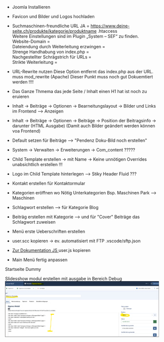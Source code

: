 - Joomla Installieren

- Favicon und Bilder und Logos hochladen

- Suchmaschinen-freundliche URL JA = https://www.deine-seite.ch/produkte/kategorie/produktname .htaccess  
   Weitere Einstellungen sind im Plugin „System – SEF“ zu finden.  
   Website-Domain =  
   Dateiendung durch Weiterleitung erzwingen =  
   Strenge Handhabung von index.php =    
   Nachgestellter Schrägstrich für URLs =    
   Strikte Weiterleitung =  



- URL-Rewrite nutzen  Diese Option entfernt das index.php aus der URL. muss mod_rewrite (Apache) 
  Dieser Punkt muss noch gut Dokuemtiert werden !!!!

- Das Ganze Thmema das jede Seite / Inhalt einen H1 hat ist noch zu eruieren 

- Inhalt -> Beiträge -> Optionen -> Bearneitungslayout ->  Bilder und Links im Frontend --> Anzeigen

- Inhalt -> Beiträge -> Optionen -> Beiträge -> Position der Beitragsinfo -> darunter (HTML Ausgabe)
   (Damit auch Bilder geändert werden können voa Frontend)

- Default setzen für Beiträge --> "Pendenz Doku-Bild noch erstellen"

- System -> Verwalten -> Erweiterungen -> Com_content  ????? 

- Child Template erstellen -> mit Name -> Keine unnötigen Overrides unabsichtlich erstellen !!!

- Logo im Child Template hinterlegen
   --> Stiky Header Fluid ???

- Kontakt erstellen für Kontaktormular

- Kategorien eröffnen wo Nötig Unterkategorien Bsp. Maschinen Park --> Maschinen

- Schlagwort erstellen --> für Kategorie Blog 

- Beiträg erstellen mit Kategorie --> und für "Cover" Beiträge das Schlagwort zuweisen

- Menü erste Ueberschriften erstellen


- user.scc kopieren -> ev. automatisiert mit FTP .vscode/sftp.json

- [Zur Dokumentation JS ](../JavaScript/README.md)
user.js  kopieren


- Main Menü fertig anpassen 

Startseite Dummy


Slidesshow modul erstellen mit ausgabe in Bereich Debug
![alt text](image.png)